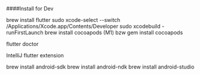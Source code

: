 ####Install for Dev

brew install flutter
sudo xcode-select --switch /Applications/Xcode.app/Contents/Developer
sudo xcodebuild -runFirstLaunch
brew install cocoapods (M1) bzw gem install cocoapods

flutter doctor        

IntelliJ flutter extension

brew install android-sdk
brew install android-ndk
brew install android-studio


